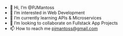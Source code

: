 - 👋 Hi, I’m @PJMantoss
- 👀 I’m interested in Web Development
- 🌱 I’m currently learning APIs & Microservices
- 💞️ I’m looking to collaborate on Fullstack App Projects
- 📫 How to reach me pjmantoss@gmail.com

<!---
PJMantoss/PJMantoss is a ✨ special ✨ repository because its `README.md` (this file) appears on your GitHub profile.
You can click the Preview link to take a look at your changes.
--->

